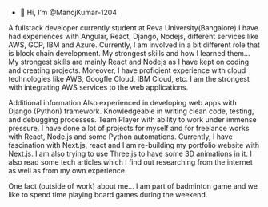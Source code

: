 - 👋 Hi, I’m @ManojKumar-1204

A fullstack developer currently student at Reva University(Bangalore).I have had experiences with Angular, React, Django, Nodejs, different services like AWS, GCP, IBM and Azure. Currently, I am involved in a bit different role that is block chain development.
My strongest skills and how I learned them...
My strongest skills are mainly React and Nodejs as I have kept on coding and creating projects. Moreover, I have proficient experience with cloud technologies like AWS, Googfle Cloud, IBM Cloud, etc. I am the strongest with integrating AWS services to the web applications. 

Additional information
Also experienced in developing web apps with Django (Python) framework. Knowledgeable in writing clean code, testing, and debugging processes. Team Player with ability to work under immense pressure.
I have done a lot of projects for myself and for freelance works with React, Node.js and some Python automations. Currently, I have fascination with Next.js, react and I am re-building my portfolio website with Next.js. I am also trying to use Three.js to have some 3D animations in it.
I also read some tech articles which I find out researching from the internet as well as from my own experience.

One fact (outside of work) about me...
I am part of badminton game and we like to spend time playing board games  during the weekend. 
<!---
ManojKumar-1204/ManojKumar-1204 is a ✨ special ✨ repository because its `README.md` (this file) appears on your GitHub profile.
You can click the Preview link to take a look at your changes.
--->
